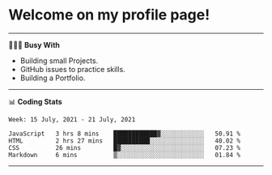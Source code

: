 # Welcome on my profile page!
<!-- print(("dralla"[::-1]+"s").capitalize()) -->

---
👨🏻‍💻 **Busy With**
* Building small Projects.
* GitHub issues to practice skills.
* Building a Portfolio.

---
📊 **Coding Stats**
<!--START_SECTION:waka-->
```text
Week: 15 July, 2021 - 21 July, 2021

JavaScript   3 hrs 8 mins    ████████████▓░░░░░░░░░░░░   50.91 % 
HTML         2 hrs 27 mins   ██████████░░░░░░░░░░░░░░░   40.02 % 
CSS          26 mins         █▓░░░░░░░░░░░░░░░░░░░░░░░   07.23 % 
Markdown     6 mins          ▒░░░░░░░░░░░░░░░░░░░░░░░░   01.84 % 
```
<!--END_SECTION:waka-->
---
